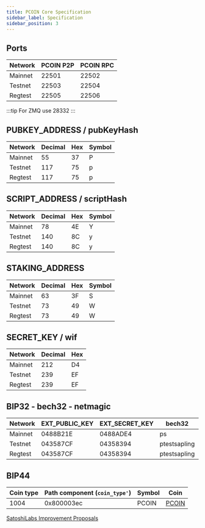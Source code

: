 ```yaml
---
title: PCOIN Core Specification
sidebar_label: Specification
sidebar_position: 3
---
```


## Ports

| Network | PCOIN P2P | PCOIN RPC |
| ------- | --------- | --------- |
| Mainnet | 22501     | 22502     |
| Testnet | 22503     | 22504     |
| Regtest | 22505     | 22506     |

:::tip
For ZMQ use 28332
:::

## PUBKEY_ADDRESS / pubKeyHash

| Network | Decimal | Hex | Symbol |
| ------- | ------- | --- | ------ |
| Mainnet | 55      | 37  | P      |
| Testnet | 117     | 75  | p      |
| Regtest | 117     | 75  | p      |

## SCRIPT_ADDRESS / scriptHash

| Network | Decimal | Hex | Symbol |
| ------- | ------- | --- | ------ |
| Mainnet | 78      | 4E  | Y      |
| Testnet | 140     | 8C  | y      |
| Regtest | 140     | 8C  | y      |

## STAKING_ADDRESS

| Network | Decimal | Hex | Symbol |
| ------- | ------- | --- | ------ |
| Mainnet | 63      | 3F  | S      |
| Testnet | 73      | 49  | W      |
| Regtest | 73      | 49  | W      |

## SECRET_KEY / wif

| Network | Decimal | Hex |
| ------- | ------- | --- |
| Mainnet | 212     | D4  |
| Testnet | 239     | EF  |
| Regtest | 239     | EF  |

## BIP32 - bech32 - netmagic

| Network | EXT_PUBLIC_KEY | EXT_SECRET_KEY | bech32       | netmagic |
| ------- | -------------- | -------------- | ------------ | -------- |
| Mainnet | 0488B21E       | 0488ADE4       | ps           | 92a12b5c |
| Testnet | 043587CF       | 04358394       | ptestsapling | 4a2c27d9 |
| Regtest | 043587CF       | 04358394       | ptestsapling | 1bd461b1 |

## BIP44

| Coin type | Path component (`coin_type'`) | Symbol | Coin                                           |
| --------- | ----------------------------- | ------ | ---------------------------------------------- |
| 1004      | 0x800003ec                    | PCOIN  | [PCOIN](https://github.com/pcoinproject/pcoin) |

[SatoshiLabs Improvement Proposals](https://github.com/satoshilabs/slips/blob/master/slip-0044.md)

